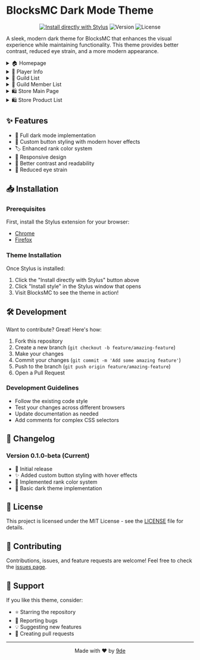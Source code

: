 # BlocksMC Dark Mode Theme

<div align="center">

[![Install directly with Stylus](https://img.shields.io/badge/Install%20directly%20with-Stylus-00adad.svg)](https://github.com/9de/blocksmcDarkMode/raw/refs/heads/main/style.user.css)
![Version](https://img.shields.io/badge/version-0.1.1--beta-blue)
![License](https://img.shields.io/badge/license-MIT-green)

</div>

A sleek, modern dark theme for BlocksMC that enhances the visual experience while maintaining functionality. This theme provides better contrast, reduced eye strain, and a more modern appearance.

<details>
<summary>🏠 Homepage</summary>
<div align="center">
  <table>
    <tr>
      <td align="center"><strong>Before</strong></td>
      <td align="center"><strong>After</strong></td>
    </tr>
    <tr>
      <td><img src="assets/previous/HomeBefore.png" alt="Homepage Before" width="400"/></td>
      <td><img src="assets/previous/homeAfter.png" alt="Homepage After" width="400"/></td>
    </tr>
  </table>
</div>
</details>

<details>
<summary>👤 Player Info</summary>
<div align="center">
  <table>
    <tr>
      <td align="center"><strong>Before</strong></td>
      <td align="center"><strong>After</strong></td>
    </tr>
    <tr>
      <td><img src="assets/previous/PlayerInfoBefore.png" alt="Player Info Before" width="400"/></td>
      <td><img src="assets/previous/PlayerInfoAfter.png" alt="Player Info After" width="400"/></td>
    </tr>
  </table>
</div>
</details>

<details>
<summary>👥 Guild List</summary>
<div align="center">
  <table>
    <tr>
      <td align="center"><strong>Before</strong></td>
      <td align="center"><strong>After</strong></td>
    </tr>
    <tr>
      <td><img src="assets/previous/GuildListBefore.png" alt="Guild List Before" width="400"/></td>
      <td><img src="assets/previous/GuildListAfter.png" alt="Guild List After" width="400"/></td>
    </tr>
  </table>
</div>
</details>

<details>
<summary>👥 Guild Member List</summary>
<div align="center">
  <table>
    <tr>
      <td align="center"><strong>Before</strong></td>
      <td align="center"><strong>After</strong></td>
    </tr>
    <tr>
      <td><img src="assets/previous/GuildMemberListBefore.png" alt="Guild Member List Before" width="400"/></td>
      <td><img src="assets/previous/GuildMemberListAfter.png" alt="Guild Member List After" width="400"/></td>
    </tr>
  </table>
</div>
</details>



<details>
<summary>🛍️ Store Main Page</summary>
<div align="center">
  <table>
    <tr>
      <td align="center"><strong>Before</strong></td>
      <td align="center"><strong>After</strong></td>
    </tr>
    <tr>
      <td><img src="assets/previous/StoreMainPageBefore.png" alt="Store Main Page Before" width="400"/></td>
      <td><img src="assets/previous/StoreMainPageAfter.png" alt="Store Main Page After" width="400"/></td>
    </tr>
  </table>
</div>
</details>

<details>
<summary>🛍️ Store Product List</summary>
<div align="center">
  <table>
    <tr>
      <td align="center"><strong>Before</strong></td>
      <td align="center"><strong>After</strong></td>
    </tr>
    <tr>
      <td><img src="assets/previous/storeproductlistbefore.png" alt="Store Product List Before" width="400"/></td>
      <td><img src="assets/previous/storeproductlistafter.png" alt="Store Product List After" width="400"/></td>
    </tr>
  </table>
</div>
</details>


## ✨ Features

- 🌙 Full dark mode implementation
- 🎨 Custom button styling with modern hover effects
- 🏷️ Enhanced rank color system
- 📱 Responsive design
- 🔧 Better contrast and readability
- 👀 Reduced eye strain

## 📥 Installation

### Prerequisites

First, install the Stylus extension for your browser:

- [Chrome](https://chrome.google.com/webstore/detail/stylus/clngdbkpkpeebahjckkjfobafhncgmne)
- [Firefox](https://addons.mozilla.org/firefox/addon/styl-us/)

### Theme Installation

Once Stylus is installed:

1. Click the "Install directly with Stylus" button above
2. Click "Install style" in the Stylus window that opens
3. Visit BlocksMC to see the theme in action!

## 🛠️ Development

Want to contribute? Great! Here's how:

1. Fork this repository
2. Create a new branch (`git checkout -b feature/amazing-feature`)
3. Make your changes
4. Commit your changes (`git commit -m 'Add some amazing feature'`)
5. Push to the branch (`git push origin feature/amazing-feature`)
6. Open a Pull Request

### Development Guidelines

- Follow the existing code style
- Test your changes across different browsers
- Update documentation as needed
- Add comments for complex CSS selectors

## 📝 Changelog

### Version 0.1.0-beta (Current)
- 🎉 Initial release
- ✨ Added custom button styling with hover effects
- 🎨 Implemented rank color system
- 🔧 Basic dark theme implementation

## 📄 License

This project is licensed under the MIT License - see the [LICENSE](LICENSE) file for details.

## 🤝 Contributing

Contributions, issues, and feature requests are welcome! Feel free to check the [issues page](https://github.com/9de/blocksmcDarkMode/issues).

## 💖 Support

If you like this theme, consider:
- ⭐ Starring the repository
- 🐛 Reporting bugs
- 💡 Suggesting new features
- 🔀 Creating pull requests

---

<div align="center">
Made with ❤️ by <a href="https://github.com/9de">9de</a>
</div>
